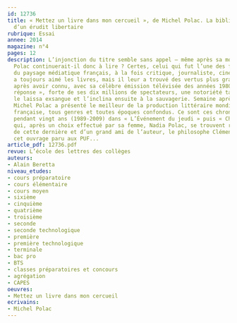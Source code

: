 ```yaml
---
id: 12736
title: « Mettez un livre dans mon cercueil », de Michel Polac. La bibliothèque idéale
  d’un érudit libertaire
rubrique: Essai
annee: 2014
magazine: n°4
pages: 12
description: L’injonction du titre semble sans appel – même après sa mort, Michel
  Polac continuerait-il donc à lire ? Certes, celui qui fut l’une des figures marquantes
  du paysage médiatique français, à la fois critique, journaliste, cinéaste et romancier,
  a toujours aimé les livres, mais il leur a trouvé des vertus plus grandes encore
  après avoir connu, avec sa célèbre émission télévisée des années 1980, « Droit de
  réponse », forte de ses dix millions de spectateurs, une notoriété tapageuse qui
  le laissa exsangue et l’inclina ensuite à la sauvagerie. Semaine après semaine,
  Michel Polac a présenté le meilleur de la production littéraire mondiale en langue
  française, tous genres et toutes époques confondus. Ce sont ces chroniques, parues
  pendant vingt ans (1989-2009) dans « L’Événement du jeudi » puis « Charlie Hebdo »,
  qui, après un choix effectué par sa femme, Nadia Polac, se trouvent réunies, à l’initiative
  de cette dernière et d’un grand ami de l’auteur, le philosophe Clément Rosset, dans
  cet ouvrage paru aux PUF...
article_pdf: 12736.pdf
revue: L’école des lettres des collèges
auteurs:
- Alain Beretta
niveau_etudes:
- cours préparatoire
- cours élémentaire
- cours moyen
- sixième
- cinquième
- quatrième
- troisième
- seconde
- seconde technologique
- première
- première technologique
- terminale
- bac pro
- BTS
- classes préparatoires et concours
- agrégation
- CAPES
oeuvres:
- Mettez un livre dans mon cercueil
ecrivains:
- Michel Polac
---
```

